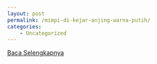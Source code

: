 ```yaml
---
layout: post
permalink: /mimpi-di-kejar-anjing-warna-putih/
categories:
    - Uncategorized
---
```


[Baca Selengkapnya](/01)